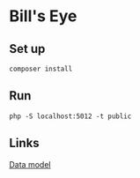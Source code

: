# Bill's Eye

## Set up

```
composer install
```

## Run

```
php -S localhost:5012 -t public
```

## Links

[Data model](https://excalidraw.com/#json=wn0qeST1bgySaW-QlSFWE,eaTjHU1zXbdKaQt6k4cKVg)
